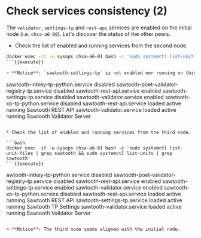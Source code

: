# Check services consistency (2)

The `validator`, `settings-tp` and `rest-api` services are enabled on the initial node (i.e. `chsa-a6-00`).
Let's discover the status of the other peers.

* Check the list of enabled and running services from the second node.

```bash
docker exec -it -u sysops chsa-a6-01 bash -c 'sudo systemctl list-unit-files | grep sawtooth && sudo systemctl list-units | grep sawtooth'
```{{execute}}

> **Notice**: `sawtooth-settings-tp` is not enabled nor running on this node.

```
sawtooth-intkey-tp-python.service           disabled
sawtooth-poet-validator-registry-tp.service disabled
sawtooth-rest-api.service                   enabled
sawtooth-settings-tp.service                disabled
sawtooth-validator.service                  enabled
sawtooth-xo-tp-python.service               disabled
sawtooth-rest-api.service       loaded active running Sawtooth REST API
sawtooth-validator.service      loaded active running Sawtooth Validator Server
```

* Check the list of enabled and running services from the third node.

```bash
docker exec -it -u sysops chsa-a6-01 bash -c 'sudo systemctl list-unit-files | grep sawtooth && sudo systemctl list-units | grep sawtooth'
```{{execute}}

```
awtooth-intkey-tp-python.service           disabled
sawtooth-poet-validator-registry-tp.service disabled
sawtooth-rest-api.service                   enabled
sawtooth-settings-tp.service                enabled
sawtooth-validator.service                  enabled
sawtooth-xo-tp-python.service               disabled
sawtooth-rest-api.service       loaded active running Sawtooth REST API
sawtooth-settings-tp.service    loaded active running Sawtooth TP Settings
sawtooth-validator.service      loaded active running Sawtooth Validator Server
```

> **Notice**: The third node seems aligned with the initial node.

